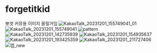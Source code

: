 # forgetitkid
뽀겟 커뮤용
이미지 올릴거임
![KakaoTalk_20231201_155749041_01](https://github.com/glucose180/forgetitkid/assets/54951597/863475eb-8794-4dfe-9d54-7c3de821f8ef)
![KakaoTalk_20231201_155749041](https://github.com/glucose180/forgetitkid/assets/54951597/50c1c18c-b1a3-47ca-9755-b753ed30b210)
![pattern](https://github.com/glucose180/forgetitkid/assets/54951597/051d3a8e-8ac8-430f-83d0-18603881e9ed)
![KakaoTalk_20231201_142735939](https://github.com/glucose180/forgetitkid/assets/54951597/13aa0aad-bb47-4401-8ec6-871402d61acf)
![KakaoTalk_20231201_154935637](https://github.com/glucose180/forgetitkid/assets/54951597/1ab31490-d8ed-4069-ad5c-c0a164ac828e)
![KakaoTalk_20231201_193425359](https://github.com/glucose180/forgetitkid/assets/54951597/222e426c-2fa1-484e-9b56-83b1cf26219f)
![KakaoTalk_20231201_211727406](https://github.com/glucose180/forgetitkid/assets/54951597/cc07b291-1abd-468a-a65d-7e0e7303a5e6)
![맵_new](https://github.com/glucose180/forgetitkid/assets/54951597/c58a0c18-4ad7-404f-8632-1a49ef3a4ca5)



